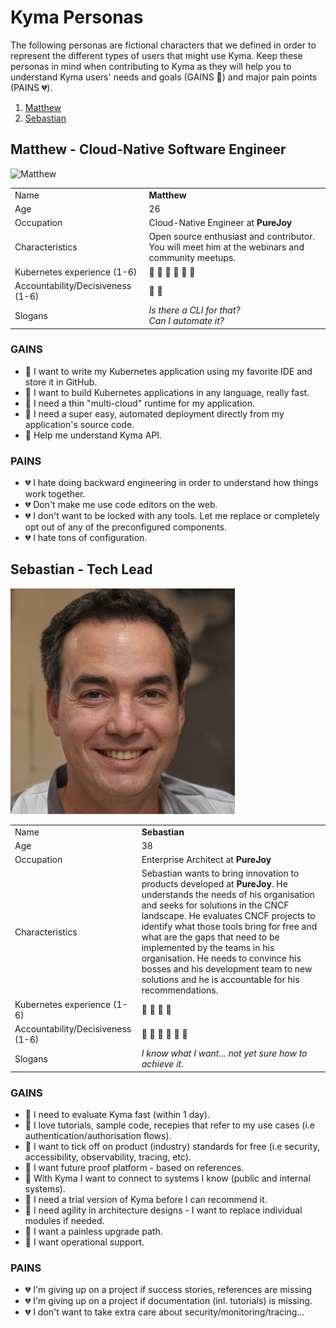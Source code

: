# Kyma Personas

The following personas are fictional characters that we defined in order to represent the different types of users that might use Kyma. Keep these personas in mind when contributing to Kyma as they will help you to understand Kyma users' needs and goals (GAINS :green_heart:) and major pain points (PAINS :broken_heart:).

1. [Matthew](#matthew---cloud-native-software-engineer)
2. [Sebastian](#sebastian---tech-lead)

## Matthew - Cloud-Native Software Engineer

![Matthew](assets/matthew.png)

|                                   |                                                                                                  |
| --------------------------------- | ------------------------------------------------------------------------------------------------ |
| Name                              | **Matthew**                                                                                      |
| Age                               | 26                                                                                               |
| Occupation                        | Cloud-Native Engineer at **PureJoy**                                                             |
| Characteristics                   | Open source enthusiast and contributor. You will meet him at the webinars and community meetups. |
| Kubernetes experience (1-6)       | :book: :book: :book: :book: :book: :book:                                                        |
| Accountability/Decisiveness (1-6) | 💪 💪                                                                                            |
| Slogans                           | _Is there a CLI for that?_ <br> _Can I automate it?_                                             |

### GAINS

- :green_heart: I want to write my Kubernetes application using my favorite IDE and store it in GitHub.
- :green_heart: I want to build Kubernetes applications in any language, really fast.
- :green_heart: I need a thin "multi-cloud" runtime for my application.
- :green_heart: I need a super easy, automated deployment directly from my application's source code.
- :green_heart: Help me understand Kyma API.

### PAINS

- :broken_heart: I hate doing backward engineering in order to understand how things work together.
- :broken_heart: Don't make me use code editors on the web.
- :broken_heart: I don't want to be locked with any tools. Let me replace or completely opt out of any of the preconfigured components.
- :broken_heart: I hate tons of configuration.

## Sebastian - Tech Lead

![Sebastian](assets/sebastian.png)

|                                   |                                                                                                                                                                                                                                                                                                                                                                                                                                                           |
| --------------------------------- | --------------------------------------------------------------------------------------------------------------------------------------------------------------------------------------------------------------------------------------------------------------------------------------------------------------------------------------------------------------------------------------------------------------------------------------------------------- |
| Name                              | **Sebastian**                                                                                                                                                                                                                                                                                                                                                                                                                                             |
| Age                               | 38                                                                                                                                                                                                                                                                                                                                                                                                                                                        |
| Occupation                        | Enterprise Architect at **PureJoy**                                                                                                                                                                                                                                                                                                                                                                                                                       |
| Characteristics                   | Sebastian wants to bring innovation to products developed at **PureJoy**. He understands the needs of his organisation and seeks for solutions in the CNCF landscape. He evaluates CNCF projects to identify what those tools bring for free and what are the gaps that need to be implemented by the teams in his organisation. He needs to convince his bosses and his development team to new solutions and he is accountable for his recommendations. |
| Kubernetes experience (1-6)       | :book: :book: :book: :book:                                                                                                                                                                                                                                                                                                                                                                                                                               |
| Accountability/Decisiveness (1-6) | 💪 💪 💪 💪 💪 💪                                                                                                                                                                                                                                                                                                                                                                                                                                         |
| Slogans                           | _I know what I want... not yet sure how to achieve it._                                                                                                                                                                                                                                                                                                                                                                                                   |

### GAINS

- :green_heart: I need to evaluate Kyma fast (within 1 day).
- :green_heart: I love tutorials, sample code, recepies that refer to my use cases (i.e authentication/authorisation flows).
- :green_heart: I want to tick off on product (industry) standards for free (i.e security, accessibility, observability, tracing, etc).
- :green_heart: I want future proof platform - based on references.
- :green_heart: With Kyma I want to connect to systems I know (public and internal systems).
- :green_heart: I need a trial version of Kyma before I can recommend it.
- :green_heart: I need agility in architecture designs - I want to replace individual modules if needed.
- :green_heart: I want a painless upgrade path.
- :green_heart: I want operational support.

### PAINS

- :broken_heart: I'm giving up on a project if success stories, references are missing
- :broken_heart: I'm giving up on a project if documentation (inl. tutorials) is missing.
- :broken_heart: I don't want to take extra care about security/monitoring/tracing...
